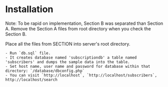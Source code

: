 # Installation 

Note: 
To be rapid on implementation, Section B was separated than Section A.
Remove the Section A files from root directory when you check the Section B.

Place all the files from SECTION into server's root directory.

    - Run `db.sql` file. 
    - It creates database named 'subscriptiondb' a table named 'subscribers' and dumps the sample data into the table.
    - Set host name, user name and password for database within that directory: `/database/dbconfig.php`
    - You can visit `http://localhost`, `http://localhost/subscribers`, http://localhost/search